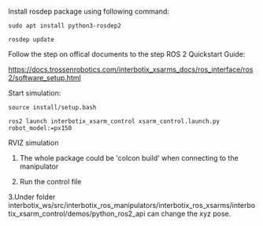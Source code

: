 Install rosdep package using following command:

    sudo apt install python3-rosdep2
    
    rosdep update
Follow the step on offical documents to the step ROS 2 Quickstart Guide:

https://docs.trossenrobotics.com/interbotix_xsarms_docs/ros_interface/ros2/software_setup.html

Start simulation:

    source install/setup.bash
    
    ros2 launch interbotix_xsarm_control xsarm_control.launch.py robot_model:=px150

RVIZ simulation

1. The whole package could be 'colcon build' when connecting to the manipulator
   
2. Run the control file
   
3.Under folder interbotix_ws/src/interbotix_ros_manipulators/interbotix_ros_xsarms/interbotix_xsarm_control/demos/python_ros2_api can change the xyz pose.  
